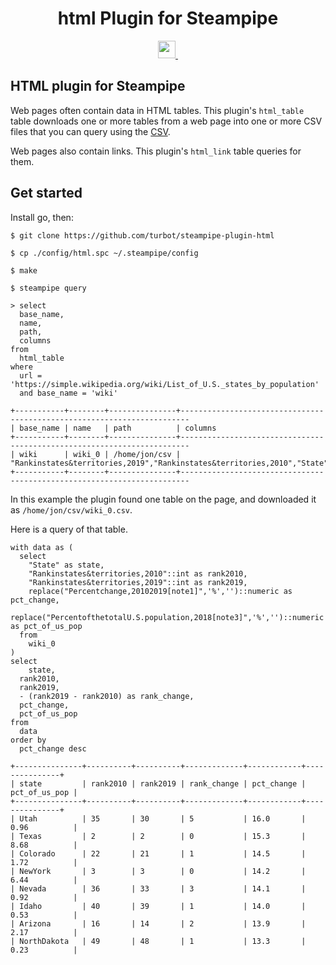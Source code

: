 <p align="center">
  <h1 align="center">html Plugin for Steampipe</h1>
</p>

<p align="center">
  <a aria-label="Steampipe logo" href="https://steampipe.io">
    <img src="https://steampipe.io/images/steampipe_logo_wordmark_padding.svg" height="28">
  </a>
  <a aria-label="License" href="LICENSE">
    <img alt="" src="https://img.shields.io/static/v1?label=license&message=Apache-2.0&style=for-the-badge&labelColor=777777&color=F3F1F0">
  </a>
</p>

## HTML plugin for Steampipe

Web pages often contain data in HTML tables. This plugin's `html_table` table downloads one or more tables from a web page into one or more CSV files that you can query using the [CSV](https://hub.steampipe.io/plugins/turbot/steampipe-plugin-csv).

Web pages also contain links. This plugin's `html_link` table queries for them.

## Get started

Install go, then:

```
$ git clone https://github.com/turbot/steampipe-plugin-html

$ cp ./config/html.spc ~/.steampipe/config

$ make

$ steampipe query

> select
  base_name,
  name,
  path,
  columns
from
  html_table
where
  url = 'https://simple.wikipedia.org/wiki/List_of_U.S._states_by_population'
  and base_name = 'wiki'
```

```
+-----------+--------+---------------+------------------------------------------------------------------------
| base_name | name   | path          | columns
+-----------+--------+---------------+------------------------------------------------------------------------
| wiki      | wiki_0 | /home/jon/csv | "Rankinstates&territories,2019","Rankinstates&territories,2010","State"
+-----------+--------+---------------+------------------------------------------------------------------------
```

In this example the plugin found one table on the page, and downloaded it as `/home/jon/csv/wiki_0.csv`.

Here is a query of that table.

```
with data as (
  select
    "State" as state,
    "Rankinstates&territories,2010"::int as rank2010,
    "Rankinstates&territories,2019"::int as rank2019,
    replace("Percentchange,20102019[note1]",'%','')::numeric as pct_change,
    replace("PercentofthetotalU.S.population,2018[note3]",'%','')::numeric as pct_of_us_pop
  from
    wiki_0
)
select
	state,
  rank2010,
  rank2019,
  - (rank2019 - rank2010) as rank_change,
  pct_change,
  pct_of_us_pop
from
  data
order by
  pct_change desc
```

```
+---------------+----------+----------+-------------+------------+---------------+
| state         | rank2010 | rank2019 | rank_change | pct_change | pct_of_us_pop |
+---------------+----------+----------+-------------+------------+---------------+
| Utah          | 35       | 30       | 5           | 16.0       | 0.96          |
| Texas         | 2        | 2        | 0           | 15.3       | 8.68          |
| Colorado      | 22       | 21       | 1           | 14.5       | 1.72          |
| NewYork       | 3        | 3        | 0           | 14.2       | 6.44          |
| Nevada        | 36       | 33       | 3           | 14.1       | 0.92          |
| Idaho         | 40       | 39       | 1           | 14.0       | 0.53          |
| Arizona       | 16       | 14       | 2           | 13.9       | 2.17          |
| NorthDakota   | 49       | 48       | 1           | 13.3       | 0.23          |
```


